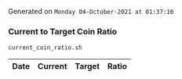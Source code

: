Generated on `Monday 04-October-2021 at 01:37:16`

### Current to Target Coin Ratio
`current_coin_ratio.sh`

Date|Current|Target|Ratio
---|---|---|---
